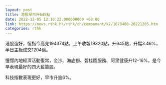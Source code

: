 ```yaml
---
layout: post
title: 港股早市升645點
date: 2022-12-05 12:10:22.000000000 +08:00
link: https://news.rthk.hk/rthk/ch/component/k2/1678480-20221205.htm
categories: rthk
---
```


港股造好，恒指今高見194374點，上午收報19320點，升645點，升幅3.46%，半日主板成交1204億。

憧憬內地經濟活動復常，金沙、海底撈、碧桂園服務、阿里健康升12-16%，是今早表現最好的四大藍籌股。

科技指數表現更好，早市升逾6%。
